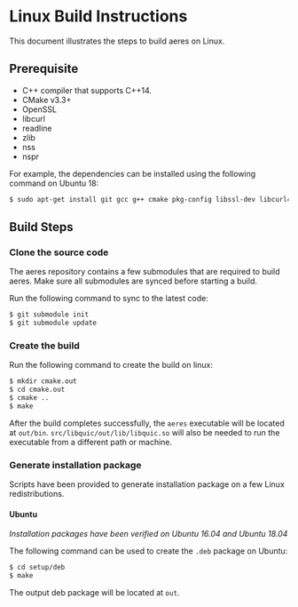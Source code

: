 # Linux Build Instructions

This document illustrates the steps to build aeres on Linux.

## Prerequisite

 - C++ compiler that supports C++14.
 - CMake v3.3+
 - OpenSSL
 - libcurl
 - readline
 - zlib
 - nss
 - nspr

For example, the dependencies can be installed using the following command on Ubuntu 18:

```bash
$ sudo apt-get install git gcc g++ cmake pkg-config libssl-dev libcurl4-openssl-dev zlib1g-dev libreadline-dev libnss3-dev libnspr4-dev
```

## Build Steps

### Clone the source code

The aeres repository contains a few submodules that are required to build aeres. Make sure all submodules are synced before starting a build.

Run the following command to sync to the latest code:

```bash
$ git submodule init
$ git submodule update
```

### Create the build

Run the following command to create the build on linux:

```bash
$ mkdir cmake.out
$ cd cmake.out
$ cmake ..
$ make
```

After the build completes successfully, the `aeres` executable will be located at `out/bin`. `src/libquic/out/lib/libquic.so` will also be needed to run the executable from a different path or machine.

### Generate installation package

Scripts have been provided to generate installation package on a few Linux redistributions.

#### Ubuntu

*Installation packages have been verified on Ubuntu 16.04 and Ubuntu 18.04*

The following command can be used to create the `.deb` package on Ubuntu:

```bash
$ cd setup/deb
$ make
```

The output deb package will be located at `out`.

